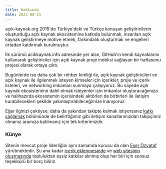 ```yaml
---
title: Hakkında
date: 2022-08-21
---
```


açık-kaynak.org 2015'de Türkiye'deki ve Türkçe konuşan geliştiricilerin
oluşturduğu açık kaynak ekosistemine katkıda bulunmak, insanları açık kaynak
geliştirmeye motive etmek, farkındalık oluşturmak ve engelleri ortadan kaldırmak
kurulmuştur.

İlk sürümü acikkaynak.info adresinde yer alan, GitHub'ın kendi kaynaklarını
kullanarak geliştiriciler için açık kaynak proje indeksi sağlayan bir haftasonu
projesi olarak ortaya çıktı.

Bugünlerde ise daha çok bir rehber kimliği ile, açık kaynak geliştiricileri ve
açık kaynak ile ilgilenmek isteyen kimseler için içerikler, proje ve içerik
listeleri, ve networking imkanları sunmaya çalışıyoruz. Bu sayede açık kaynak
ekosistemine dahil olmak isteyenler için imkanlar oluşturacağımıza ve
halihazırda ekosistemin içerisindeki aktörleri de birbirleri ile iletişim
kurabilecekleri şekilde yakınlaştırabileceğimize inanıyoruz.

Eğer ilginizi çektiyse, daha da yakından takipte kalmak istiyorsanız
[katkı sağlamak](/contributing) bölümünde de belirttiğimiz gibi iletişim
kanallarımızdan takipçimiz olmanız aramıza katılmanız için tek kriterimizdir.


### Künye

Sitenin mevcut proje liderliğini aynı zamanda kurucu da olan
[Eser Özvataf](https://eser.ozvataf.com/) yürütmektedir. Şu ana kadar
[içerik eklenmesinde](https://github.com/acikkaynak/acikkaynak/graphs/contributors)
ve
[web sitesinin oluşmasında](https://github.com/acikkaynak/acikkaynak-website/graphs/contributors)
topluluktan eşsiz katkılar alınmış olup her biri için sonsuz teşekkürü bir borç
biliriz.
